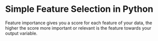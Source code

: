 # Simple Feature Selection in Python
Feature importance gives you a score for each feature of your data, the higher the score more important or relevant is the feature towards your output variable.
